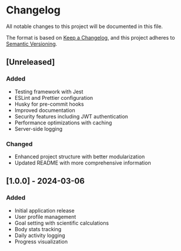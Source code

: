 
# Changelog

All notable changes to this project will be documented in this file.

The format is based on [Keep a Changelog](https://keepachangelog.com/en/1.0.0/),
and this project adheres to [Semantic Versioning](https://semver.org/spec/v2.0.0.html).

## [Unreleased]

### Added
- Testing framework with Jest
- ESLint and Prettier configuration
- Husky for pre-commit hooks
- Improved documentation
- Security features including JWT authentication
- Performance optimizations with caching
- Server-side logging

### Changed
- Enhanced project structure with better modularization
- Updated README with more comprehensive information

## [1.0.0] - 2024-03-06

### Added
- Initial application release
- User profile management
- Goal setting with scientific calculations
- Body stats tracking
- Daily activity logging
- Progress visualization
